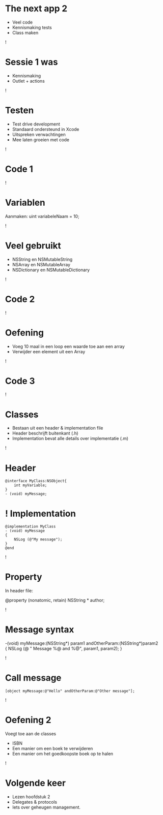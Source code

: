 The next app 2
===
* Veel code
* Kennismaking tests
* Class maken

!

Sessie 1 was
===
* Kennismaking
* Outlet + actions

!

Testen
===
* Test drive development
* Standaard ondersteund in Xcode
* Uitspreken verwachtingen
* Mee laten groeien met code


!

Code 1
===

!

Variablen
===

Aanmaken:
uint variabeleNaam = 10;

!

Veel gebruikt
===
* NSString en NSMutableString
* NSArray en NSMutableArray
* NSDictionary en NSMutableDictionary

!

Code 2
===

!

Oefening
===
* Voeg 10 maal in een loop een waarde toe aan een array
* Verwijder een element uit een Array



!

Code 3
===

!

Classes 
===
* Bestaan uit een header & implementation file
* Header beschrijft buitenkant (.h)
* Implementation bevat alle details over implementatie (.m)

!

Header
===
	@interface MyClass:NSObject{
		int myVariable;
	}
	- (void) myMessage;



!
Implementation
===
		
	@implementation MyClass
	- (void) myMessage
	{
		NSLog (@"My message");
	}
	@end

!

Property 
===
In header file:

@property (nonatomic, retain) NSString * author;


!

Message syntax
===
-(void) myMessage:(NSString*) param1 andOtherParam:(NSString*)param2 {
	NSLog (@ " Message %@ and %@",
	param1, param2); 
}

!

Call message
===
	[object myMessage:@"Hello" andOtherParam:@"Other message"];


!

Oefening 2
===
Voegt toe aan de classes
* ISBN
* Een manier om een boek te verwijderen
* Een manier om het goedkoopste boek op te halen

!

Volgende keer
===
* Lezen hoofdstuk 2
* Delegates & protocols
* Iets over geheugen management.